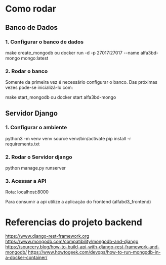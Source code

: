# Como rodar

## Banco de Dados
### 1. Configurar o banco de dados
make create_mongodb
ou
docker run -d -p 27017:27017 --name alfa3bd-mongo mongo:latest
### 2. Rodar o banco
Somente da primeira vez é necessário configurar o banco. 
Das próximas vezes pode-se inicializá-lo com:

make start_mongodb
ou
docker start alfa3bd-mongo

## Servidor Django
### 1. Configurar o ambiente
python3 -m venv venv
source venv/bin/activate
pip install -r requirements.txt

### 2. Rodar o Servidor django
python manage.py runserver

### 3. Acessar a API
Rota: localhost:8000

Para consumir a api utilize a aplicação do frontend (alfabd3_frontend)

# Referencias do projeto backend
https://www.django-rest-framework.org
https://www.mongodb.com/compatibility/mongodb-and-django
https://sourcery.blog/how-to-build-api-with-django-rest-framework-and-mongodb/
https://www.howtogeek.com/devops/how-to-run-mongodb-in-a-docker-container/
